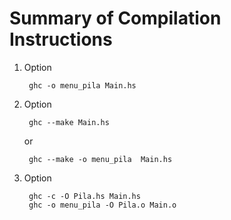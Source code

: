 # Summary of Compilation Instructions

1. Option
 
		ghc -o menu_pila Main.hs

1. Option
	
	    ghc --make Main.hs

	or

		ghc --make -o menu_pila  Main.hs

1. Option

		ghc -c -O Pila.hs Main.hs
		ghc -o menu_pila -O Pila.o Main.o
